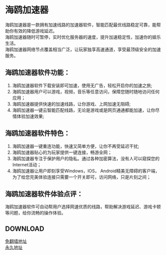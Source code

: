 # 海鸥加速器

海鸥加速器是一款拥有加速线路的加速器软件，智能匹配最优线路稳定可靠，能帮助你有效的降低游戏延迟。  
海鸥加速器随时可暂停，实时优化服务器的速度，提升加速稳定性，加速你的娱乐生活。  
海鸥加速器网络节点覆盖相当广泛，让玩家独享高速通道，享受最顶级安全的加速服务。

## 海鸥加速器软件功能：
1. 海鸥加速器软件下载安装即可加速，使用无广告，轻松开启你的加速之旅;
2. 海鸥加速器用户可以游戏，视频，音乐等任意访问，保障您随时随地访问任何应用；
3. 海鸥加速器提供快速的加速线路，让你游戏、上网加速无阻碍;
4. 海鸥加速器一键云智能匹配线路，无论是游戏或是网页通通都能加速，让你尽情体验加速效果;
 

## 海鸥加速器软件特色：
1. 海鸥加速器一键重连功能，快速又简单方便，让你不再受延迟干扰;
2. 海鸥加速器贴心的为玩家提供一键连接，畅游全网；
3. 海鸥加速器专注于保护用户的隐私。通过各种加密算法，没有人可以窥探您的Internet活动；
4. 海鸥加速器让用户即刻享受Windows，IOS， Android精美无障碍的客户端，为了给您完美体验连接只需要一个开关即可，访问网络，只是片刻之间；
 

## 海鸥加速器软件体验点评：
海鸥加速器软件可自动帮用户选择网速优质的线路，帮助解决游戏延迟、游戏卡顿等问题，给你流畅的操作体验。

## DOWNLOAD
[免翻墙地址](https://lightyearapp.live/?invite_code=JJq7YD6qo4B)  
[永久地址](https://lightyearvpn.com/?invite_code=JJq7YD6qo4B)

